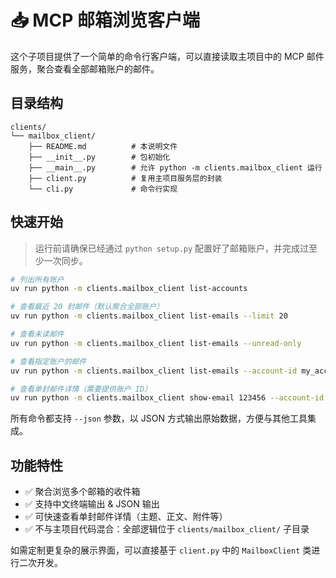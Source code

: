 # 📥 MCP 邮箱浏览客户端

这个子项目提供了一个简单的命令行客户端，可以直接读取主项目中的 MCP 邮件服务，聚合查看全部邮箱账户的邮件。

## 目录结构

```
clients/
└── mailbox_client/
    ├── README.md          # 本说明文件
    ├── __init__.py        # 包初始化
    ├── __main__.py        # 允许 python -m clients.mailbox_client 运行
    ├── client.py          # 复用主项目服务层的封装
    └── cli.py             # 命令行实现
```

## 快速开始

> 运行前请确保已经通过 `python setup.py` 配置好了邮箱账户，并完成过至少一次同步。

```bash
# 列出所有账户
uv run python -m clients.mailbox_client list-accounts

# 查看最近 20 封邮件（默认聚合全部账户）
uv run python -m clients.mailbox_client list-emails --limit 20

# 查看未读邮件
uv run python -m clients.mailbox_client list-emails --unread-only

# 查看指定账户的邮件
uv run python -m clients.mailbox_client list-emails --account-id my_account_id

# 查看单封邮件详情（需要提供账户 ID）
uv run python -m clients.mailbox_client show-email 123456 --account-id my_account_id
```

所有命令都支持 `--json` 参数，以 JSON 方式输出原始数据，方便与其他工具集成。

## 功能特性

- ✅ 聚合浏览多个邮箱的收件箱
- ✅ 支持中文终端输出 & JSON 输出
- ✅ 可快速查看单封邮件详情（主题、正文、附件等）
- ✅ 不与主项目代码混合：全部逻辑位于 `clients/mailbox_client/` 子目录

如需定制更复杂的展示界面，可以直接基于 `client.py` 中的 `MailboxClient` 类进行二次开发。
